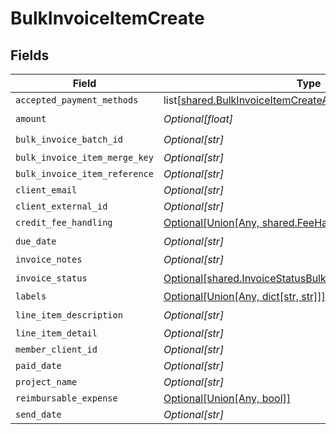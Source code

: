 # BulkInvoiceItemCreate


## Fields

| Field                                                                                                                              | Type                                                                                                                               | Required                                                                                                                           | Description                                                                                                                        |
| ---------------------------------------------------------------------------------------------------------------------------------- | ---------------------------------------------------------------------------------------------------------------------------------- | ---------------------------------------------------------------------------------------------------------------------------------- | ---------------------------------------------------------------------------------------------------------------------------------- |
| `accepted_payment_methods`                                                                                                         | list[[shared.BulkInvoiceItemCreateAcceptedPaymentMethods](undefined/models/shared/bulkinvoiceitemcreateacceptedpaymentmethods.md)] | :heavy_minus_sign:                                                                                                                 | N/A                                                                                                                                |
| `amount`                                                                                                                           | *Optional[float]*                                                                                                                  | :heavy_check_mark:                                                                                                                 | N/A                                                                                                                                |
| `bulk_invoice_batch_id`                                                                                                            | *Optional[str]*                                                                                                                    | :heavy_check_mark:                                                                                                                 | N/A                                                                                                                                |
| `bulk_invoice_item_merge_key`                                                                                                      | *Optional[str]*                                                                                                                    | :heavy_minus_sign:                                                                                                                 | N/A                                                                                                                                |
| `bulk_invoice_item_reference`                                                                                                      | *Optional[str]*                                                                                                                    | :heavy_minus_sign:                                                                                                                 | N/A                                                                                                                                |
| `client_email`                                                                                                                     | *Optional[str]*                                                                                                                    | :heavy_minus_sign:                                                                                                                 | N/A                                                                                                                                |
| `client_external_id`                                                                                                               | *Optional[str]*                                                                                                                    | :heavy_minus_sign:                                                                                                                 | N/A                                                                                                                                |
| `credit_fee_handling`                                                                                                              | [Optional[Union[Any, shared.FeeHandlingConfig]]](undefined/models/shared/bulkinvoiceitemcreatecreditfeehandling.md)                | :heavy_minus_sign:                                                                                                                 | N/A                                                                                                                                |
| `due_date`                                                                                                                         | *Optional[str]*                                                                                                                    | :heavy_check_mark:                                                                                                                 | N/A                                                                                                                                |
| `invoice_notes`                                                                                                                    | *Optional[str]*                                                                                                                    | :heavy_minus_sign:                                                                                                                 | N/A                                                                                                                                |
| `invoice_status`                                                                                                                   | [Optional[shared.InvoiceStatusBulkInvoiceItemCreate]](undefined/models/shared/invoicestatusbulkinvoiceitemcreate.md)               | :heavy_check_mark:                                                                                                                 | N/A                                                                                                                                |
| `labels`                                                                                                                           | [Optional[Union[Any, dict[str, str]]]](undefined/models/shared/bulkinvoiceitemcreatelabels.md)                                     | :heavy_minus_sign:                                                                                                                 | N/A                                                                                                                                |
| `line_item_description`                                                                                                            | *Optional[str]*                                                                                                                    | :heavy_check_mark:                                                                                                                 | N/A                                                                                                                                |
| `line_item_detail`                                                                                                                 | *Optional[str]*                                                                                                                    | :heavy_minus_sign:                                                                                                                 | N/A                                                                                                                                |
| `member_client_id`                                                                                                                 | *Optional[str]*                                                                                                                    | :heavy_minus_sign:                                                                                                                 | N/A                                                                                                                                |
| `paid_date`                                                                                                                        | *Optional[str]*                                                                                                                    | :heavy_minus_sign:                                                                                                                 | N/A                                                                                                                                |
| `project_name`                                                                                                                     | *Optional[str]*                                                                                                                    | :heavy_minus_sign:                                                                                                                 | N/A                                                                                                                                |
| `reimbursable_expense`                                                                                                             | [Optional[Union[Any, bool]]](undefined/models/shared/bulkinvoiceitemcreatereimbursableexpense.md)                                  | :heavy_minus_sign:                                                                                                                 | N/A                                                                                                                                |
| `send_date`                                                                                                                        | *Optional[str]*                                                                                                                    | :heavy_minus_sign:                                                                                                                 | N/A                                                                                                                                |